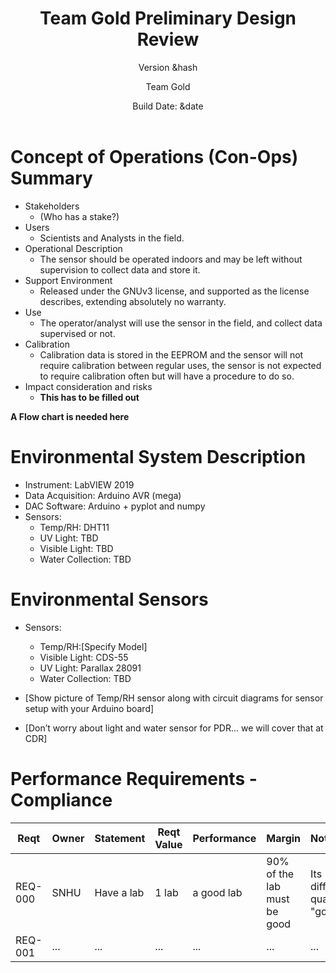 ﻿---
title:
 - Team Gold Preliminary Design Review
subtitle:
 - Version &hash
author:
 - Team Gold
institute:
 - Southern New Hampshire University
description: |
    This should be filled out
theme: Madrid
navigation: frame
date: "Build Date: &date"
aspectratio: 1610
logo: resources/logo.png
fontsize: 9pt
---


# Concept of Operations (Con-Ops) Summary

 - Stakeholders
   - (Who has a stake?)
 - Users
   - Scientists and Analysts in the field.
 - Operational Description
   - The sensor should be operated indoors and may be left without supervision to collect data and store it.
 - Support Environment
   - Released under the GNUv3 license, and supported as the license describes, extending absolutely no warranty.
 - Use
   - The operator/analyst will use the sensor in the field, and collect data supervised or not.
 - Calibration
   - Calibration data is stored in the EEPROM and the sensor will not require calibration between regular uses, the sensor is not expected to require calibration often but will have a procedure to do so.
 - Impact consideration and risks
   - **This has to be filled out**

**A Flow chart is needed here**


# Environmental System Description

 - Instrument: LabVIEW 2019
 - Data Acquisition: Arduino AVR (mega)
 - DAC Software: Arduino + pyplot and numpy
 - Sensors:
   - Temp/RH: DHT11
   - UV Light: TBD
   - Visible Light: TBD
   - Water Collection: TBD


# Environmental Sensors

 - Sensors:
   - Temp/RH:[Specify Model]
   - Visible Light: CDS-55
   - UV Light: Parallax 28091
   - Water Collection: TBD


- [Show picture of Temp/RH sensor along with circuit diagrams for sensor setup with your Arduino board]
- [Don’t worry about light and water sensor for PDR... we will cover that at CDR]


# Performance Requirements - Compliance

| Reqt    | Owner | Statement  | Reqt Value | Performance | Margin                      | Notes/Bias                      |
|---------|-------|------------|------------|-------------|-----------------------------|---------------------------------|
| REQ-000 | SNHU  | Have a lab | 1 lab      | a good lab  | 90% of the lab must be good | Its difficulty to quantify "good" |
| REQ-001 | ...   | ...        | ...        | ...         | ...                         | ...                             |

